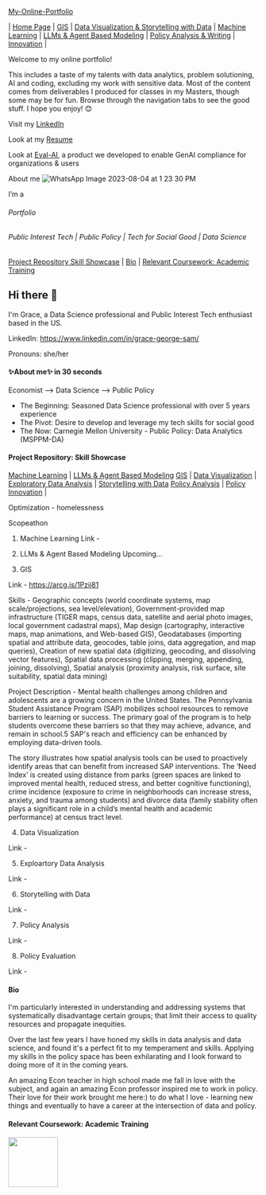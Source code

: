 [My-Online-Portfolio](/gsam95)


| [Home Page](/gsam95)  | [GIS](/Projects/GIS) | [Data Visualization & Storytelling with Data](/Projects/EDA) | [Machine Learning](/Projects/ML) | [LLMs & Agent Based Modeling](/Projects/llms-&-agent-based-modeling) |  [Policy Analysis & Writing](/Projects/policy-analysis) | [Innovation](/Projects/innovation) |

Welcome to my online portfolio!

This includes a taste of my talents with data analytics, problem solutioning, AI and coding, excluding my work with sensitive data. Most of the content comes from deliverables I produced for classes in my Masters, though some may be for fun. Browse through the navigation tabs to see the good stuff. I hope you enjoy! 😊

Visit my [LinkedIn](https://www.linkedin.com/in/grace-george-sam/)

Look at my [Resume](/Grace_Sam_Resume_2025.pdf)

Look at [Eval-AI](), a product we developed to enable GenAI compliance for organizations & users

About me
![WhatsApp Image 2023-08-04 at 1 23 30 PM](https://github.com/user-attachments/assets/b0087b08-4696-4015-901c-88452da9a26f)



I’m a 









###### Portfolio
###### Public Interest Tech | Public Policy | Tech for Social Good | Data Science


[Project Repository Skill Showcase](#project-repository-skill-showcase) | [Bio](#bio) | [Relevant Coursework: Academic Training](#relevant-coursework-academic-training)




## Hi there 👋
I'm Grace, a Data Science professional and Public Interest Tech enthusiast based in the US.

LinkedIn: https://www.linkedin.com/in/grace-george-sam/

Pronouns: she/her



#### ✨About me✨ in 30 seconds
Economist --> Data Science --> Public Policy
- The Beginning: Seasoned Data Science professional with over 5 years experience
- The Pivot: Desire to develop and leverage my tech skills for social good
- The Now: Carnegie Mellon University - Public Policy: Data Analytics (MSPPM-DA)

  
#### Project Repository: Skill Showcase

[Machine Learning](#machine-learning) | [LLMs & Agent Based Modeling](#llms-&-agent-based-modeling) 
[GIS](#gis) | [Data Visualization](#data-visualization) | [Exploratory Data Analysis](#exploratory-data-analysis) | [Storytelling with Data](#storytelling-with-data)
[Policy Analysis](#policy-analysis) | [Policy Innovation](#policy-innovation) |  

  Optimization - homelessness
  
  Scopeathon
  
1. Machine Learning
Link -


2. LLMs & Agent Based Modeling
Upcoming...

3. GIS

Link - https://arcg.is/1Pzij81

Skills - Geographic concepts (world coordinate systems, map scale/projections, sea level/elevation), Government-provided map infrastructure (TIGER maps, census data, satellite and aerial photo images, local government cadastral maps), Map design (cartography, interactive maps, map animations, and Web-based GIS), Geodatabases (importing spatial and attribute data, geocodes, table joins, data aggregation, and map queries), Creation of new spatial data (digitizing, geocoding, and dissolving vector features), Spatial data processing (clipping, merging, appending, joining, dissolving), Spatial analysis (proximity analysis, risk surface, site suitability, spatial data mining)

Project Description - Mental health challenges among children and adolescents are a growing concern in the United States.  The Pennsylvania Student Assistance Program (SAP) mobilizes school resources to remove barriers to learning or success. The primary goal of the program is to help students overcome these barriers so that they may achieve, advance, and remain in school.5 SAP's reach and efficiency can be enhanced by employing data-driven tools. 

The story illustrates how spatial analysis tools can be used to proactively identify areas that can benefit from increased SAP interventions. The ‘Need Index’ is created using distance from parks (green spaces are linked to improved mental health, reduced stress, and better cognitive functioning), crime incidence (exposure to crime in neighborhoods can increase stress, anxiety, and trauma among students) and divorce data (family stability often plays a significant role in a child’s mental health and academic performance) at census tract level.


4. Data Visualization

Link -


5. Exploartory Data Analysis

Link -


6. Storytelling with Data

Link -


7. Policy Analysis

Link -


8. Policy Evaluation

Link -


   
  
#### Bio  

I'm particularly interested in understanding and addressing systems that systematically disadvantage certain groups; that limit their access to quality resources and propagate inequities.

Over the last few years I have honed my skills in data analysis and data science, and found it's a perfect fit to my temperament and skills. Applying my skills in the policy space has been exhilarating and I look forward to doing more of it in the coming years.


An amazing Econ teacher in high school made me fall in love with the subject, and again an amazing Econ professor inspired me to work in policy. Their love for their work brought me here:) to do what I love - learning new things and eventually to have a career at the intersection of data and policy. 



#### Relevant Coursework: Academic Training




<img align="left" width="100" height="100" src="![image](https://github.com/user-attachments/assets/9eec14ae-5307-440f-9f7e-3100603850d6)"> 


<!--
**gsam95/gsam95** is a ✨ _special_ ✨ repository because its `README.md` (this file) appears on your GitHub profile.

Here are some ideas to get you started:

- 🔭 I’m currently working on ...
- 🌱 I’m currently learning ...
- 👯 I’m looking to collaborate on ...
- 🤔 I’m looking for help with ...
- 💬 Ask me about ...
- 📫 How to reach me: ...
- 😄 Pronouns: ...
- ⚡ Fun fact: ...
-->
